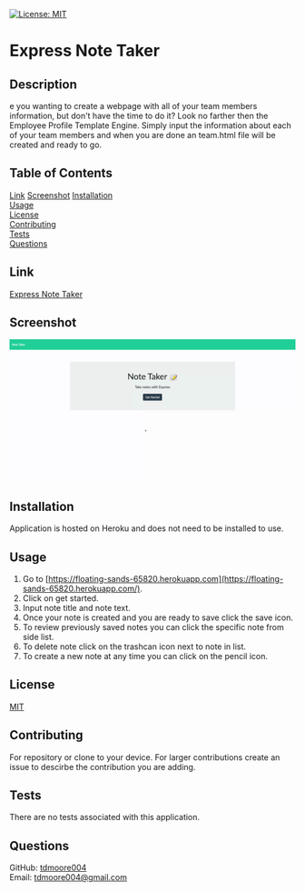 [![License: MIT](https://img.shields.io/badge/License-MIT-yellow.svg)](https://choosealicense.com/licenses/mit/)
# Express Note Taker

## Description

e you wanting to create a webpage with all of your team members information, but don't have the time to do it? Look no farther then the Employee Profile Template Engine. Simply input the information about each of your team members and when you are done an team.html file will be created and ready to go.

## Table of Contents

[Link](##link)
[Screenshot](##screenshot)
[Installation](##installation)  
[Usage](##usage)  
[License](##license)  
[Contributing](##contributing)  
[Tests](##tests)  
[Questions](##questions)  

## Link
[Express Note Taker](https://floating-sands-65820.herokuapp.com)

## Screenshot
![Express Note Taker](./assets/images/express-note-taker-screen-recording.gif)

## Installation

Application is hosted on Heroku and does not need to be installed to use.

## Usage

1. Go to [https://floating-sands-65820.herokuapp.com](https://floating-sands-65820.herokuapp.com/).
2. Click on get started.
3. Input note title and note text.
4. Once your note is created and you are ready to save click the save icon.
5. To review previously saved notes you can click the specific note from side list.
6. To delete note click on the trashcan icon next to note in list.
7. To create a new note at any time you can click on the pencil icon.

## License

[MIT](https://choosealicense.com/licenses/mit/)

## Contributing

For repository or clone to your device. For larger contributions create an issue to descirbe the contribution you are adding.

## Tests

There are no tests associated with this application.

## Questions

GitHub: [tdmoore004](https://github.com/tdmoore004)  
Email: [tdmoore004@gmail.com](mailto:tdmoore004@gmail.com)